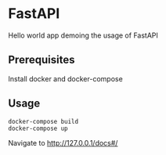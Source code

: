 # FastAPI

Hello world app demoing the usage of FastAPI

## Prerequisites


Install docker and docker-compose


## Usage

```
docker-compose build
docker-compose up
```
Navigate to http://127.0.0.1/docs#/
